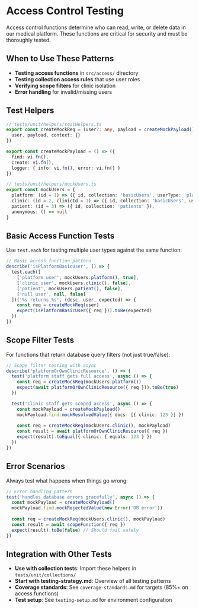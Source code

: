 # Access Control Testing

Access control functions determine who can read, write, or delete data in our medical platform. These functions are critical for security and must be thoroughly tested.

## When to Use These Patterns

- **Testing access functions** in `src/access/` directory
- **Testing collection access rules** that use user roles
- **Verifying scope filters** for clinic isolation  
- **Error handling** for invalid/missing users

## Test Helpers
```typescript
// tests/unit/helpers/testHelpers.ts
export const createMockReq = (user?: any, payload = createMockPayload()) => ({
  user, payload, context: {}
})

export const createMockPayload = () => ({
  find: vi.fn(),
  create: vi.fn(),
  logger: { info: vi.fn(), error: vi.fn() }
})
```

```typescript
// tests/unit/helpers/mockUsers.ts
export const mockUsers = {
  platform: (id = 1) => ({ id, collection: 'basicUsers', userType: 'platform' }),
  clinic: (id = 2, clinicId = 1) => ({ id, collection: 'basicUsers', userType: 'clinic', clinicId }),
  patient: (id = 3) => ({ id, collection: 'patients' }),
  anonymous: () => null
}
```

## Basic Access Function Tests

Use `test.each` for testing multiple user types against the same function:

```typescript
// Basic access function pattern
describe('isPlatformBasicUser', () => {
  test.each([
    ['platform user', mockUsers.platform(), true],
    ['clinic user', mockUsers.clinic(), false],
    ['patient', mockUsers.patient(), false],
    ['null user', null, false]
  ])('%s returns %s', (desc, user, expected) => {
    const req = createMockReq(user)
    expect(isPlatformBasicUser({ req })).toBe(expected)
  })
})
```

## Scope Filter Tests

For functions that return database query filters (not just true/false):

```typescript
// Scope filter testing with async
describe('platformOrOwnClinicResource', () => {
  test('platform staff gets full access', async () => {
    const req = createMockReq(mockUsers.platform())
    expect(await platformOrOwnClinicResource({ req })).toBe(true)
  })

  test('clinic staff gets scoped access', async () => {
    const mockPayload = createMockPayload()
    mockPayload.find.mockResolvedValue({ docs: [{ clinic: 123 }] })
    
    const req = createMockReq(mockUsers.clinic(), mockPayload)
    const result = await platformOrOwnClinicResource({ req })
    expect(result).toEqual({ clinic: { equals: 123 } })
  })
})
```

## Error Scenarios

Always test what happens when things go wrong:

```typescript
// Error handling pattern
test('handles database errors gracefully', async () => {
  const mockPayload = createMockPayload()
  mockPayload.find.mockRejectedValue(new Error('DB error'))
  
  const req = createMockReq(mockUsers.clinic(), mockPayload)
  const result = await scopeFunction({ req })
  expect(result).toBe(false) // Should fail safely
})
```

## Integration with Other Tests

- **Use with collection tests**: Import these helpers in `tests/unit/collections/` 
- **Start with testing-strategy.md**: Overview of all testing patterns
- **Coverage standards**: See `coverage-standards.md` for targets (85%+ on access functions)
- **Test setup**: See `testing-setup.md` for environment configuration

